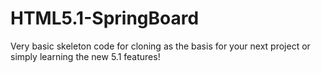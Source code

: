 HTML5.1-SpringBoard
===================

Very basic skeleton code for cloning as the basis for your next project or simply learning the new 5.1 features!
